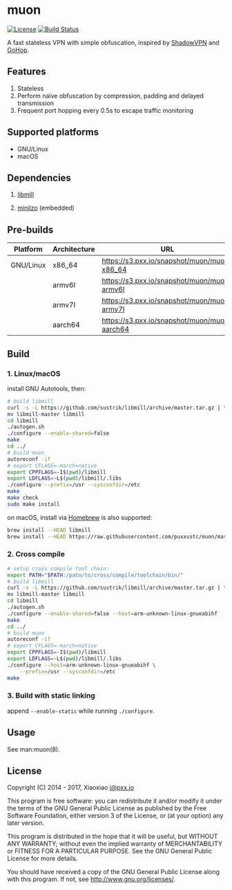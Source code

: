 # muon #

[![License](https://a.pxx.io/badge/badge/license-GPL%20v3.0-blue.svg)](https://www.gnu.org/licenses/gpl.html)
[![Build Status](https://ci.pxx.io/buildStatus/icon?job=muon)](https://ci.pxx.io/job/muon)

A fast stateless VPN with simple obfuscation, inspired by [ShadowVPN](https://github.com/clowwindy/ShadowVPN) and [GoHop](https://github.com/bigeagle/gohop).


## Features ##

1. Stateless
2. Perform naïve obfuscation by compression, padding and delayed transmission
3. Frequent port hopping every 0.5s to escape traffic monitoring


## Supported platforms ##

* GNU/Linux
* macOS

## Dependencies ##

1. [libmill](http://libmill.org/)

2. [minilzo](http://www.oberhumer.com/opensource/lzo/#minilzo) (embedded)


## Pre-builds ##

Platform  | Architecture | URL
----------|--------------|----
GNU/Linux | x86_64       | https://s3.pxx.io/snapshot/muon/muon-x86_64
&nbsp;    | armv6l       | https://s3.pxx.io/snapshot/muon/muon-armv6l
&nbsp;    | armv7l       | https://s3.pxx.io/snapshot/muon/muon-armv7l
&nbsp;    | aarch64      | https://s3.pxx.io/snapshot/muon/muon-aarch64

## Build ##

### 1. Linux/macOS ###

install GNU Autotools, then:

```bash
# build libmill
curl -s -L https://github.com/sustrik/libmill/archive/master.tar.gz | tar -zxf -
mv libmill-master libmill
cd libmill
./autogen.sh
./configure --enable-shared=false
make
cd ../
# build muon
autoreconf -if
# export CFLAGS=-march=native
export CPPFLAGS=-I$(pwd)/libmill
export LDFLAGS=-L$(pwd)/libmill/.libs
./configure --prefix=/usr --sysconfdir=/etc
make
make check
sudo make install
```

on macOS, install via [Homebrew](https://brew.sh/) is also supported:

```bash
brew install --HEAD libmill
brew install --HEAD https://raw.githubusercontent.com/puxxustc/muon/master/contrib/homebrew/muon.rb
```


### 2. Cross compile ###

```bash
# setup cross compile tool chain:
export PATH="$PATH:/pato/to/cross/compile/toolchain/bin/"
# build libmill
curl -s -L https://github.com/sustrik/libmill/archive/master.tar.gz | tar -zxf -
mv libmill-master libmill
cd libmill
./autogen.sh
./configure --enable-shared=false --host=arm-unknown-linux-gnueabihf
make
cd ../
# build muon
autoreconf -if
# export CFLAGS=-march=native
export CPPFLAGS=-I$(pwd)/libmill
export LDFLAGS=-L$(pwd)/libmill/.libs
./configure --host=arm-unknown-linux-gnueabihf \
    --prefix=/usr --sysconfdir=/etc
make
```


### 3. Build with static linking ###

append `--enable-static` while running `./configure`.


## Usage ##

See man:muon(8).


## License ##

Copyright (C) 2014 - 2017, Xiaoxiao <i@pxx.io>

This program is free software: you can redistribute it and/or modify
it under the terms of the GNU General Public License as published by
the Free Software Foundation, either version 3 of the License, or
(at your option) any later version.

This program is distributed in the hope that it will be useful,
but WITHOUT ANY WARRANTY; without even the implied warranty of
MERCHANTABILITY or FITNESS FOR A PARTICULAR PURPOSE.  See the
GNU General Public License for more details.

You should have received a copy of the GNU General Public License
along with this program. If not, see <http://www.gnu.org/licenses/>.
